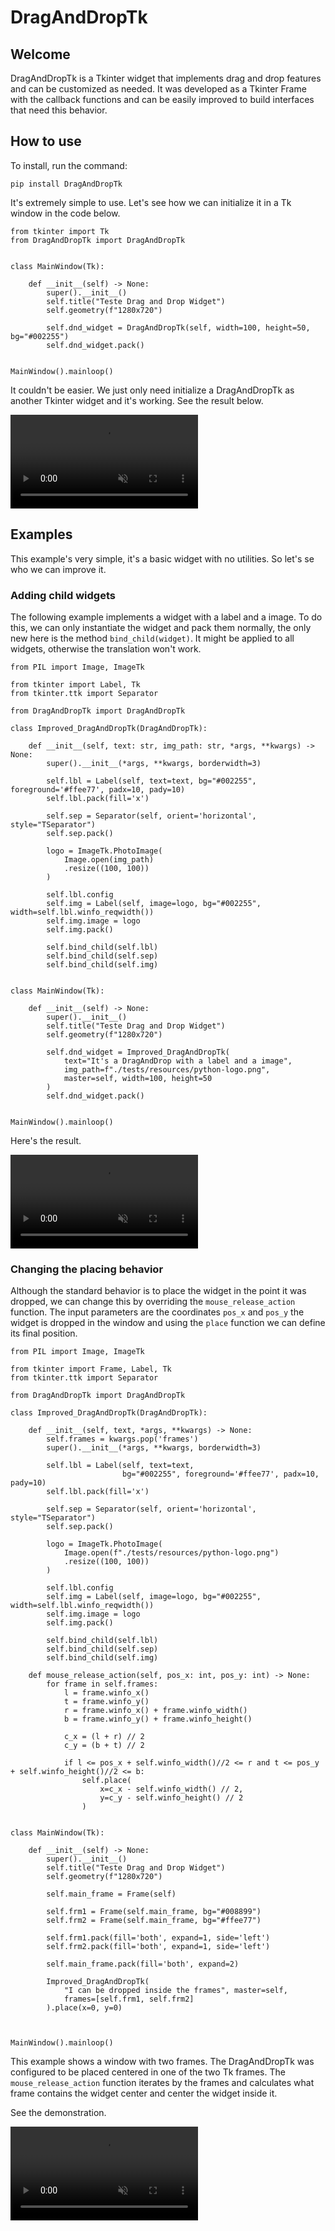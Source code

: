 # DragAndDropTk

## **Welcome**

DragAndDropTk is a Tkinter widget that implements drag and drop features and can be customized as needed. It was developed as a Tkinter Frame with the callback functions and can be easily improved to build interfaces that need this behavior.

## **How to use**

To install, run the command:

```
pip install DragAndDropTk
```

It's extremely simple to use. Let's see how we can initialize it in a Tk window in the code below.

```{.py3 linenums=1 hl_lines="12" title="default_case.py"}
from tkinter import Tk
from DragAndDropTk import DragAndDropTk


class MainWindow(Tk):
    
    def __init__(self) -> None:
        super().__init__()
        self.title("Teste Drag and Drop Widget")
        self.geometry(f"1280x720")
        
        self.dnd_widget = DragAndDropTk(self, width=100, height=50, bg="#002255")
        self.dnd_widget.pack()
        
        
MainWindow().mainloop()
```

It couldn't be easier. We just only need initialize a DragAndDropTk as another Tkinter widget and it's working. See the result below.

<video autoplay loop muted>
  <source src="./videos/default_case.mp4" type="video/mp4">
</video>

## **Examples**

This example's very simple, it's a basic widget with no utilities. So let's se who we can improve it.

### Adding child widgets

The following example implements a widget with a label and a image. To do this, we can only instantiate the widget and pack them normally, the only new here is the method `bind_child(widget)`. It might be applied to all widgets, otherwise the translation won't work.

```{.py3 linenums=1 hl_lines="8-31 41-45" title="customized_widget.py"}
from PIL import Image, ImageTk

from tkinter import Label, Tk
from tkinter.ttk import Separator

from DragAndDropTk import DragAndDropTk

class Improved_DragAndDropTk(DragAndDropTk):
    
    def __init__(self, text: str, img_path: str, *args, **kwargs) -> None:
        super().__init__(*args, **kwargs, borderwidth=3)
                
        self.lbl = Label(self, text=text, bg="#002255", foreground='#ffee77', padx=10, pady=10)
        self.lbl.pack(fill='x')
        
        self.sep = Separator(self, orient='horizontal', style="TSeparator")
        self.sep.pack()
        
        logo = ImageTk.PhotoImage(
            Image.open(img_path)
            .resize((100, 100))
        )

        self.lbl.config
        self.img = Label(self, image=logo, bg="#002255", width=self.lbl.winfo_reqwidth())
        self.img.image = logo
        self.img.pack()
        
        self.bind_child(self.lbl)
        self.bind_child(self.sep)
        self.bind_child(self.img)
        

class MainWindow(Tk):
    
    def __init__(self) -> None:
        super().__init__()
        self.title("Teste Drag and Drop Widget")
        self.geometry(f"1280x720")
        
        self.dnd_widget = Improved_DragAndDropTk(
            text="It's a DragAndDrop with a label and a image", 
            img_path=f"./tests/resources/python-logo.png",
            master=self, width=100, height=50
        )
        self.dnd_widget.pack()
        
        
MainWindow().mainloop()
```

Here's the result.

<video autoplay loop muted>
  <source src="./videos/customized_widget.mp4" type="video/mp4">
</video>

### Changing the placing behavior

Although the standard behavior is to place the widget in the point it was dropped, we can change this by overriding the `mouse_release_action` function. The input parameters are the coordinates `pos_x` and `pos_y` the widget is dropped in the window and using the `place` function we can define its final position.

```{.py3 linenums=1 hl_lines="11 35-49 69-73" title="customized_widget.py"}
from PIL import Image, ImageTk

from tkinter import Frame, Label, Tk
from tkinter.ttk import Separator

from DragAndDropTk import DragAndDropTk

class Improved_DragAndDropTk(DragAndDropTk):
    
    def __init__(self, text, *args, **kwargs) -> None:
        self.frames = kwargs.pop('frames')
        super().__init__(*args, **kwargs, borderwidth=3)
      
        self.lbl = Label(self, text=text,
                         bg="#002255", foreground='#ffee77', padx=10, pady=10)
        self.lbl.pack(fill='x')
        
        self.sep = Separator(self, orient='horizontal', style="TSeparator")
        self.sep.pack()
        
        logo = ImageTk.PhotoImage(
            Image.open(f"./tests/resources/python-logo.png")
            .resize((100, 100))
        )

        self.lbl.config
        self.img = Label(self, image=logo, bg="#002255", width=self.lbl.winfo_reqwidth())
        self.img.image = logo
        self.img.pack()
                
        self.bind_child(self.lbl)
        self.bind_child(self.sep)
        self.bind_child(self.img)
        
    def mouse_release_action(self, pos_x: int, pos_y: int) -> None:
        for frame in self.frames:
            l = frame.winfo_x()
            t = frame.winfo_y()
            r = frame.winfo_x() + frame.winfo_width()
            b = frame.winfo_y() + frame.winfo_height()
            
            c_x = (l + r) // 2
            c_y = (b + t) // 2            
            
            if l <= pos_x + self.winfo_width()//2 <= r and t <= pos_y + self.winfo_height()//2 <= b:
                self.place(
                    x=c_x - self.winfo_width() // 2,
                    y=c_y - self.winfo_height() // 2
                )
        

class MainWindow(Tk):
    
    def __init__(self) -> None:
        super().__init__()
        self.title("Teste Drag and Drop Widget")
        self.geometry(f"1280x720")
        
        self.main_frame = Frame(self)
        
        self.frm1 = Frame(self.main_frame, bg="#008899")
        self.frm2 = Frame(self.main_frame, bg="#ffee77")
        
        self.frm1.pack(fill='both', expand=1, side='left')
        self.frm2.pack(fill='both', expand=1, side='left')
        
        self.main_frame.pack(fill='both', expand=2)
        
        Improved_DragAndDropTk(
            "I can be dropped inside the frames", master=self,
            frames=[self.frm1, self.frm2] 
        ).place(x=0, y=0)
        
        
        
MainWindow().mainloop()
```

This example shows a window with two frames. The DragAndDropTk was configured to be placed centered in one of the two Tk frames. The `mouse_release_action` function iterates by the frames and calculates what frame contains the widget center and center the widget inside it.

See the demonstration.

<video autoplay loop muted>
  <source src="./videos/drop_to_frame.mp4" type="video/mp4">
</video>